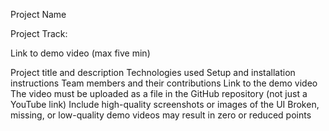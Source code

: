 Project Name

Project Track:

Link to demo video (max five min)

Project title and description
Technologies used
Setup and installation instructions
Team members and their contributions
Link to the demo video
The video must be uploaded as a file in the GitHub repository (not just a YouTube link)
Include high-quality screenshots or images of the UI
Broken, missing, or low-quality demo videos may result in zero or reduced points
